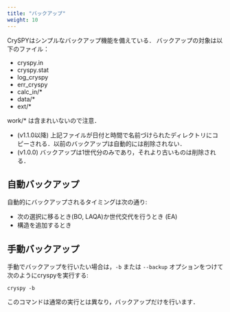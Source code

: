 ```yaml
---
title: "バックアップ"
weight: 10
---
```


CrySPYはシンプルなバックアップ機能を備えている．
バックアップの対象は以下のファイル：
- cryspy.in
- cryspy.stat
- log_cryspy
- err_cryspy
- calc_in/*
- data/*
- ext/*

work/* は含まれいないので注意．

- (v1.1.0以降) 上記ファイルが日付と時間で名前づけられたディレクトリにコピーされる．以前のバックアップは自動的には削除されない．
- (v1.0.0) バックアップは1世代分のみであり，それより古いものは削除される．

## 自動バックアップ
自動的にバックアップされるタイミングは次の通り:
- 次の選択に移るとき(BO, LAQA)か世代交代を行うとき (EA)
- 構造を追加するとき

## 手動バックアップ
手動でバックアップを行いたい場合は，`-b` または `--backup` オプションをつけて次のようにcryspyを実行する:
```
cryspy -b
```
このコマンドは通常の実行とは異なり，バックアップだけを行います．
